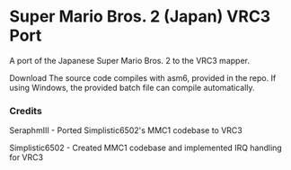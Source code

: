 # Super Mario Bros. 2 (Japan) VRC3 Port
A port of the Japanese Super Mario Bros. 2 to the VRC3 mapper.

Download
The source code compiles with asm6, provided in the repo. If using Windows, the provided batch file can compile automatically.

### Credits
SeraphmIII - Ported Simplistic6502's MMC1 codebase to VRC3

Simplistic6502 - Created MMC1 codebase and implemented IRQ handling for VRC3
